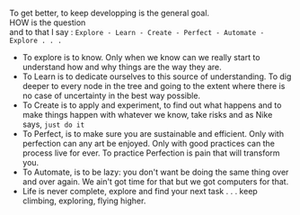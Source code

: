 To get better, to keep developping is the general goal.
<br>HOW is the question
<br>and to that I say : ```Explore - Learn - Create - Perfect - Automate - Explore . . .```
* To explore is to know. Only when we know can we really start to understand how and why things are the way they are.
* To Learn is to dedicate ourselves to this source of understanding. To dig deeper to every node in the tree and going to the extent where there is no case of uncertainty in the best way possible.
* To Create is to apply and experiment, to find out what happens and to make things happen with whatever we know, take risks and as Nike says, ```just do it```
* To Perfect, is to make sure you are sustainable and efficient. Only with perfection can any art be enjoyed. Only with good practices can the process live for ever. To practice Perfection is pain that will transform you.
* To Automate, is to be lazy: you don't want be doing the same thing over and over again. We ain't got time for that but we got computers for that.
* Life is never complete, explore and find your next task . . . keep climbing, exploring, flying higher.
